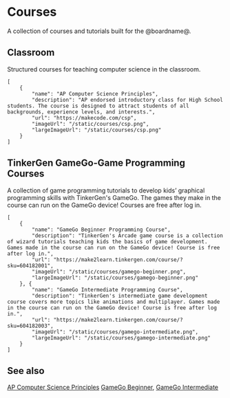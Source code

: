 # Courses

A collection of courses and tutorials built for the @boardname@.

## Classroom

Structured courses for teaching computer science in the classroom.

```codecard
[
    {
        "name": "AP Computer Science Principles",
        "description": "AP endorsed introductory class for High School students. The course is designed to attract students of all backgrounds, experience levels, and interests.",
        "url": "https://makecode.com/csp",
        "imageUrl": "/static/courses/csp.png",
        "largeImageUrl": "/static/courses/csp.png"
    }
]
```

## TinkerGen GameGo-Game Programming Courses

A collection of game programming tutorials to develop kids’ graphical programming skills with TinkerGen's GameGo.
The games they make in the course can run on the GameGo device! Courses are free after log in.

```codecard
[
    {
        "name": "GameGo Beginner Programming Course",
        "description": "TinkerGen's Arcade game course is a collection of wizard tutorials teaching kids the basics of game development. Games made in the course can run on the GameGo device! Course is free after log in.",
        "url": "https://make2learn.tinkergen.com/course/?sku=604182001",
        "imageUrl": "/static/courses/gamego-beginner.png",
        "largeImageUrl": "/static/courses/gamego-beginner.png"
    }, {
        "name": "GameGo Intermediate Programming Course",
        "description": "TinkerGen's intermediate game development course covers more topics like animations and multiplayer. Games made in the course can run on the GameGo device! Course is free after log in.",
        "url": "https://make2learn.tinkergen.com/course/?sku=604182003",
        "imageUrl": "/static/courses/gamego-intermediate.png",
        "largeImageUrl": "/static/courses/gamego-intermediate.png"
    }
]
```

## See also

[AP Computer Science Principles](https://makecode.com/csp)
[GameGo Beginner](https://make2learn.tinkergen.com/course/?sku=604182001),
[GameGo Intermediate](https://make2learn.tinkergen.com/course/?sku=604182003)
